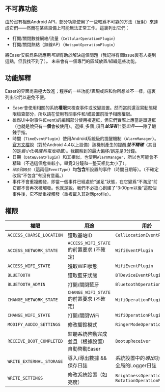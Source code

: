 ## 不可靠功能 ##
由於沒有相應Android API，部分功能使用了一些較爲不可靠的方法（反射）來達成它們——然而在某些設備上可能無法正常工作。這裏列出它們：

* 打開/關閉數據網絡/流量（`CellularOperationPlugin`）
* 打開/關閉熱點（無線AP）（`HotspotOperationPlugin`）

將Easer安裝爲系統應用*可能*有助於解決這個問題（我記得有個issue裏有人提到這點，但我找不到了）。
未來會有一個專門的區域放置/組織這些功能。

## 功能解釋 ##
Easer的界面尚需極大改進；程序的一些功能/表現或許和你所想並不一樣。這裏列出它們以避免不便。

* Easer會使用相關的系統**權限**來檢查事件或改變設置。然而當前還沒寫動態權限檢查部分，所以請在使用有關事件和/或設置前授予相應權限。
* 雖然UI中對事件(Event)的編輯部分使用複選框，但它們實際上應當是單選框（也就是說只有**一個**會被使用）。選擇_多個_項目***並沒有***什麼*卯月*——除了鍛鍊手指。
* 時間（`TimeEventPlugin`）使用Android系統級的提醒機制（`AlarmManager`）。[官方文檔](https://developer.android.com/reference/android/app/AlarmManager.html)說（對於Android 4.4以上設備）該機制產生的提醒***並不精確***（其目的是*最小化喚醒和電池用量*）。我觀察到的最大偏移/誤差是3分鐘。
* 日期（`DateEventPlugin`）和其相似，也使用`AlarmManager`，所以也可能會不精確（不過這個危害較小，畢竟3分鐘和一整天相比太小了）。
* `早於`和`晚於`（這兩個`EventType`）均**包含**所設置的事件（時間日期等）。（不確定改爲“不包含”有沒有意義。）
* 事件不會重複觸發，即當一個事件已經處於“滿足”狀態，在它變爲“不滿足”前它都不會再次被觸發。也就是說，我們不必擔心創建了“3:00pm以後”這麼個事件後，它不斷重複觸發（重複載入其對應profile）。

## 權限 ##
| 權限 | 用途 | 用於 |
| --- | --- | --- |
| `ACCESS_COARSE_LOCATION` | 獲取基站ID | `CellLocationEventPlugin` |
| `ACCESS_NETWORK_STATE` | `ACCESS_WIFI_STATE`的前置要求 (不確定) | `WifiEventPlugin` |
| `ACCESS_WIFI_STATE` | 獲取WiFi狀態 | `WifiEventPlugin` |
| `BLUETOOTH` | 獲取藍牙狀態 | `BTDeviceEventPlugin` |
| `BLUETOOTH_ADMIN` | 打開/關閉藍牙 | `BluetoothOperationPlugin` |
| `CHANGE_NETWORK_STATE` | `CHANGE_WIFI_STATE`的前置要求 (不確定) | `WifiOperationPlugin` |
| `CHANGE_WIFI_STATE` | 打開/關閉WiFi | `WifiOperationPlugin` |
| `MODIFY_AUDIO_SETTINGS` | 修改響鈴模式 | `RingerModeOperationPlugin` |
| `RECEIVE_BOOT_COMPLETED` | 監聽系統啓動完成並且（根據設置）自動啓動Easer | `BootupReceiver` |
| `WRITE_EXTERNAL_STORAGE` | 導入/導出數據 && 保存日誌 | 系統設置中的*導出*功能 && 全局的Logger日誌 |
| `WRITE_SETTINGS` | 修改系統設置（如亮度） | `BrightnessOperationPlugin` `RotationOperationPlugin` |